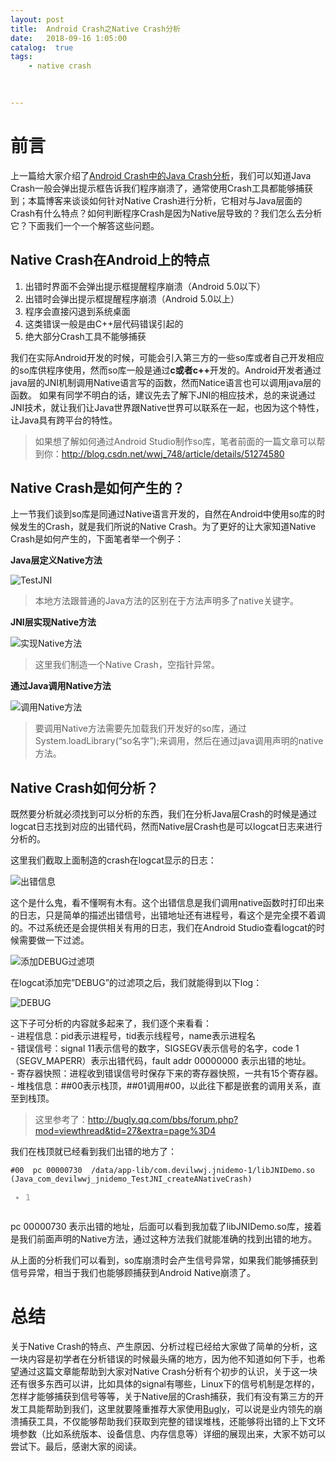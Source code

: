 ```yaml
---
layout: post
title:  Android Crash之Native Crash分析
date:   2018-09-16 1:05:00
catalog:  true
tags:
    - native crash
       
       

---
```


<div class="markdown_views">
							<!-- flowchart 箭头图标 勿删 -->
							<svg xmlns="http://www.w3.org/2000/svg" style="display: none;"><path stroke-linecap="round" d="M5,0 0,2.5 5,5z" id="raphael-marker-block" style="-webkit-tap-highlight-color: rgba(0, 0, 0, 0);"></path></svg>
							<h1 id="前言"><a name="t0"></a>前言</h1>

<p>上一篇给大家介绍了<a href="http://blog.csdn.net/wwj_748/article/details/51520020" rel="nofollow" target="_blank">Android Crash中的Java Crash分析</a>，我们可以知道Java Crash一般会弹出提示框告诉我们程序崩溃了，通常使用Crash工具都能够捕获到；本篇博客来谈谈如何针对Native Crash进行分析，它相对与Java层面的Crash有什么特点？如何判断程序Crash是因为Native层导致的？我们怎么去分析它？下面我们一个一个解答这些问题。</p>



<h2 id="native-crash在android上的特点"><a name="t1"></a>Native Crash在Android上的特点</h2>

<ol>
<li>出错时界面不会弹出提示框提醒程序崩溃（Android 5.0以下）</li>
<li>出错时会弹出提示框提醒程序崩溃（Android 5.0以上）</li>
<li>程序会直接闪退到系统桌面</li>
<li>这类错误一般是由C++层代码错误引起的</li>
<li>绝大部分Crash工具不能够捕获</li>
</ol>

<p>我们在实际Android开发的时候，可能会引入第三方的一些so库或者自己开发相应的so库供程序使用，然而so库一般是通过<strong>c或者c++</strong>开发的。Android开发者通过java层的JNI机制调用Native语言写的函数，然而Natice语言也可以调用java层的函数。 如果有同学不明白的话，建议先去了解下JNI的相应技术，总的来说通过JNI技术，就让我们让Java世界跟Native世界可以联系在一起，也因为这个特性，让Java具有跨平台的特性。</p>

<blockquote>
  <p>如果想了解如何通过Android Studio制作so库，笔者前面的一篇文章可以帮到你：<a href="http://blog.csdn.net/wwj_748/article/details/51274580" rel="nofollow" target="_blank">http://blog.csdn.net/wwj_748/article/details/51274580</a></p>
</blockquote>

<h2 id="native-crash是如何产生的"><a name="t2"></a>Native Crash是如何产生的？</h2>

<p>上一节我们谈到so库是同通过Native语言开发的，自然在Android中使用so库的时候发生的Crash，就是我们所说的Native Crash。为了更好的让大家知道Native Crash是如何产生的，下面笔者举一个例子：</p>

<p><strong>Java层定义Native方法</strong></p>

<p><img src="https://img-blog.csdn.net/20160619095143311" alt="TestJNI" title=""></p>

<blockquote>
  <p>本地方法跟普通的Java方法的区别在于方法声明多了native关键字。</p>
</blockquote>

<p><strong>JNI层实现Native方法</strong></p>

<p><img src="https://img-blog.csdn.net/20160619095309266" alt="实现Native方法" title=""></p>

<blockquote>
  <p>这里我们制造一个Native Crash，空指针异常。</p>
</blockquote>

<p><strong>通过Java调用Native方法</strong></p>

<p><img src="https://img-blog.csdn.net/20160619095629973" alt="调用Native方法" title=""></p>

<blockquote>
  <p>要调用Native方法需要先加载我们开发好的so库，通过System.loadLibrary(“so名字”);来调用，然后在通过java调用声明的native方法。</p>
</blockquote>

<h2 id="native-crash如何分析"><a name="t3"></a>Native Crash如何分析？</h2>

<p>既然要分析就必须找到可以分析的东西，我们在分析Java层Crash的时候是通过logcat日志找到对应的出错代码，然而Native层Crash也是可以logcat日志来进行分析的。</p>

<p>这里我们截取上面制造的crash在logcat显示的日志：</p>

<p><img src="https://img-blog.csdn.net/20160619100201177" alt="出错信息" title=""></p>

<p>这个是什么鬼，看不懂啊有木有。这个出错信息是我们调用native函数时打印出来的日志，只是简单的描述出错信号，出错地址还有进程号，看这个是完全摸不着调的。不过系统还是会提供相关有用的日志，我们在Android Studio查看logcat的时候需要做一下过滤。</p>

<p><img src="https://img-blog.csdn.net/20160619100848962" alt="添加DEBUG过滤项" title=""></p>

<p>在logcat添加完”DEBUG”的过滤项之后，我们就能得到以下log：</p>

<p><img src="https://img-blog.csdn.net/20160619101036260" alt="DEBUG" title=""></p>

<p>这下子可分析的内容就多起来了，我们逐个来看看： <br>
- 进程信息：pid表示进程号，tid表示线程号，name表示进程名 <br>
- 错误信号：signal 11表示信号的数字，SIGSEGV表示信号的名字，code 1（SEGV_MAPERR）表示出错代码，fault addr 00000000 表示出错的地址。 <br>
- 寄存器快照：进程收到错误信号时保存下来的寄存器快照，一共有15个寄存器。 <br>
- 堆栈信息：##00表示栈顶，##01调用#00，以此往下都是嵌套的调用关系，直至到栈顶。</p>

<blockquote>
  <p>这里参考了：<a href="http://bugly.qq.com/bbs/forum.php?mod=viewthread&amp;tid=27&amp;extra=page=4" rel="nofollow" target="_blank">http://bugly.qq.com/bbs/forum.php?mod=viewthread&amp;tid=27&amp;extra=page%3D4</a></p>
</blockquote>

<p>我们在栈顶就已经看到我们出错的地方了：</p>

<pre class="prettyprint" name="code"><code class="hljs lasso has-numbering"><span class="hljs-variable">#00</span>  pc <span class="hljs-number">00000730</span>  /<span class="hljs-built_in">data</span>/app<span class="hljs-attribute">-lib</span>/com<span class="hljs-built_in">.</span>devilwwj<span class="hljs-built_in">.</span>jnidemo<span class="hljs-subst">-</span><span class="hljs-number">1</span>/libJNIDemo<span class="hljs-built_in">.</span>so (Java_com_devilwwj_jnidemo_TestJNI_createANativeCrash)</code><ul class="pre-numbering" style=""><li style="color: rgb(153, 153, 153);">1</li></ul></pre>

<p>pc 00000730 表示出错的地址，后面可以看到我加载了libJNIDemo.so库，接着是我们前面声明的Native方法，通过这种方法我们就能准确的找到出错的地方。</p>

<p>从上面的分析我们可以看到，so库崩溃时会产生信号异常，如果我们能够捕获到信号异常，相当于我们也能够顾捕获到Android Native崩溃了。</p>

<h1 id="总结"><a name="t4"></a>总结</h1>

<p>关于Native Crash的特点、产生原因、分析过程已经给大家做了简单的分析，这一块内容是初学者在分析错误的时候最头痛的地方，因为他不知道如何下手，也希望通过这篇文章能帮助到大家对Native Crash分析有个初步的认识，关于这一块还有很多东西可以讲，比如具体的signal有哪些，Linux下的信号机制是怎样的，怎样才能够捕获到信号等等，关于Native层的Crash捕获，我们有没有第三方的开发工具能帮助到我们，这里就要隆重推荐大家使用<a href="http://bugly.qq.com/" rel="nofollow" target="_blank">Bugly</a>，可以说是业内领先的崩溃捕获工具，不仅能够帮助我们获取到完整的错误堆栈，还能够将出错的上下文环境参数（比如系统版本、设备信息、内存信息等）详细的展现出来，大家不妨可以尝试下。最后，感谢大家的阅读。</p>            </div>


